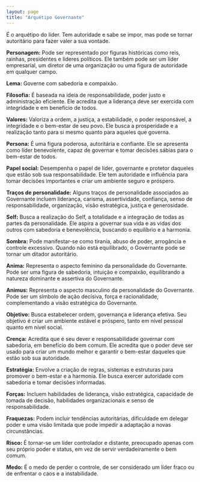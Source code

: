 ```yaml
---
layout: page
title: "Arquétipo Governante"
---
```


É o arquétipo do líder. Tem autoridade e sabe se impor, mas pode se tornar autoritário para fazer valer a sua vontade.

**Personagem:** Pode ser representado por figuras históricas como reis, rainhas, presidentes e líderes políticos. Ele também pode ser um líder empresarial, um diretor de uma organização ou uma figura de autoridade em qualquer campo.

**Lema:** Governe com sabedoria e compaixão.

**Filosofia:** É baseada na ideia de responsabilidade, poder justo e administração eficiente.
Ele acredita que a liderança deve ser exercida com integridade e em benefício de todos.

**Valores:** Valoriza a ordem, a justiça, a estabilidade, o poder responsável, a integridade e o bem-estar de seu povo. Ele busca a prosperidade e a realização tanto para si mesmo quanto para aqueles que governa.

**Persona:** É uma figura poderosa, autoritária e confiante. Ele se apresenta como líder benevolente, capaz de governar e tomar decisões sábias para o bem-estar de todos.

**Papel social:** Desempenha o papel de líder, governante e protetor daqueles que estão sob sua responsabilidade. Ele tem autoridade e influência para tomar decisões importantes e criar um ambiente seguro e próspero.

**Traços de personalidade:** Alguns traços de personalidade associados ao Governante incluem liderança, carisma, assertividade, confiança, senso de responsabilidade, organização, visão estratégica, justiça e generosidade.

**Self:** Busca a realização do Self, a totalidade e a integração de todas as partes da personalidade. Ele aspira a governar sua vida e as vidas dos outros com sabedoria e benevolência, buscando o equilíbrio e a harmonia.

**Sombra:** Pode manifestar-se como tirania, abuso de poder, arrogância e controle excessivo. Quando não está equilibrado, o Governante pode se tornar um ditador autoritário.

**Anima:** Representa o aspecto feminino da personalidade do Governante. Pode ser uma figura de sabedoria, intuição e compaixão, equilibrando a natureza dominante e assertiva do Governante.

**Animus:** Representa o aspecto masculino da personalidade do Governante. Pode ser um símbolo de ação decisiva, força e racionalidade, complementando a visão estratégica do Governante.

**Objetivo:** Busca estabelecer ordem, governança e liderança efetiva. Seu objetivo é criar um ambiente estável e próspero, tanto em nível pessoal quanto em nível social.

**Crença:** Acredita que é seu dever e responsabilidade governar com sabedoria, em benefício do bem comum. Ele acredita que o poder deve ser usado para criar um mundo melhor e garantir o bem-estar daqueles que estão sob sua autoridade.

**Estratégia:** Envolve a criação de regras, sistemas e estruturas para promover o bem-estar e a harmonia. Ele busca exercer autoridade com sabedoria e tomar decisões informadas.

**Forças:** Incluem habilidades de liderança, visão estratégica, capacidade de tomada de decisão, habilidades organizacionais e senso de responsabilidade.

**Fraquezas:** Podem incluir tendências autoritárias, dificuldade em delegar poder e uma visão limitada que pode impedir a adaptação a novas circunstâncias.

**Risco:** É tornar-se um líder controlador e distante, preocupado apenas com seu próprio poder e status, em vez de servir verdadeiramente o bem comum.

**Medo:** É o medo de perder o controle, de ser considerado um líder fraco ou de enfrentar o caos e a instabilidade.
